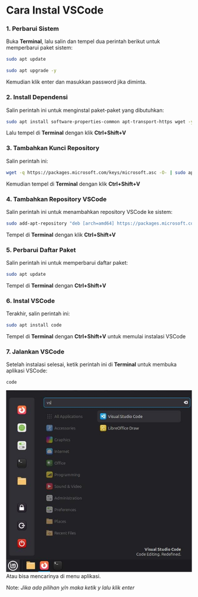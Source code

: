 # Cara Instal VSCode

### 1. Perbarui Sistem
Buka **Terminal**, lalu salin dan tempel dua perintah berikut untuk memperbarui paket sistem:
```bash
sudo apt update
``` 
```bash
sudo apt upgrade -y
```
Kemudian klik enter dan masukkan password jika diminta.


### 2. Install Dependensi
Salin perintah ini untuk menginstal paket-paket yang dibutuhkan:
```bash
sudo apt install software-properties-common apt-transport-https wget -y
```
Lalu tempel di **Terminal** dengan klik **Ctrl+Shift+V** 


### 3. Tambahkan Kunci Repository
Salin perintah ini: 
```bash
wget -q https://packages.microsoft.com/keys/microsoft.asc -O- | sudo apt-key add -
```
Kemudian tempel di **Terminal** dengan klik **Ctrl+Shift+V** 


### 4. Tambahkan Repository VSCode
Salin perintah ini untuk menambahkan repository VSCode ke sistem:
```bash
sudo add-apt-repository "deb [arch=amd64] https://packages.microsoft.com/repos/vscode stable main"
```
Tempel di **Terminal** dengan klik **Ctrl+Shift+V** 


### 5. Perbarui Daftar Paket
Salin perintah ini untuk memperbarui daftar paket:
```bash
sudo apt update
```
Tempel di **Terminal** dengan **Ctrl+Shift+V** 


### 6. Instal VSCode
Terakhir, salin perintah ini:
```bash
sudo apt install code
```
Tempel di **Terminal** dengan **Ctrl+Shift+V** untuk memulai instalasi VSCode


### 7. Jalankan VSCode
Setelah instalasi selesai, ketik perintah ini di **Terminal** untuk membuka aplikasi VSCode:
```bash
code
```
![vscode](../Images/screenshoot.jpeg)
Atau bisa mencarinya di menu aplikasi.



Note: *Jika ada pilihan y/n maka ketik y lalu klik enter*